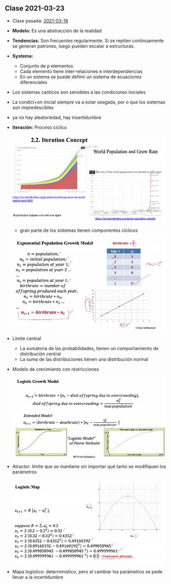 ## Clase 2021-03-23

- Clase pasada: [2021-03-18](2021_03_18.md)

- **Modelo:** Es una abstracción de la realidad
- **Tendencias:** Son frecuentes regularmente. Si se repiten continuamente se generan patrones, luego pueden escalar a estructuras.
- **Systema:**
  - Conjunto de $p$ elementos
  - Cada elemento tiene inter-relaciones e interdependencias
  - En un sistema se puede definir un sistema de ecuaciones diferenciales
- Los sistemas caóticos son sensibles a las condiciones iniciales
- La condici+on inicial siempre va a estar sesgada, por o que los sistemas son impredescibles
- ya no hay aleatoriedad, hay insertidumbre
- **Iteración:** Proceso cíclico

  ![Iteración](images/02A.png)

    - gran parte de los sistemas tienen componentes cíclicos

  ![Linealidad](images/02B.png)

- Límite central
  - La sumatoria de las probabilidades, tienen un comportamiento de distribución central
  - La suma de las distribuciones tienen una distribución normal
- Modelo de crecimiento con restricciones

  ![Limitado](images/02C.png)

- Atractor: límite que se mantiene sin importar qué tanto se modifiquen los parámetros

  ![Atractor](images/02D.png)

- Mapa logístico: deterministico, pero al cambiar los parámetros se pede llevar a la incertidumbre